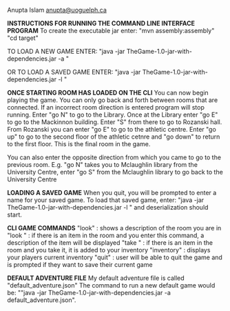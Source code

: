 Anupta Islam
anupta@uoguelph.ca

**INSTRUCTIONS FOR RUNNING THE COMMAND LINE INTERFACE PROGRAM**
To create the executable jar enter:
"mvn assembly:assembly"
"cd target"

TO LOAD A NEW GAME ENTER:
"java -jar TheGame-1.0-jar-with-dependencies.jar -a <loadable json file>"

OR TO LOAD A SAVED GAME ENTER:
"java -jar TheGame-1.0-jar-with-dependencies.jar -l <saved game name>"

**ONCE STARTING ROOM HAS LOADED ON THE CLI**
You can now begin playing the game.
You can only go back and forth between rooms that are connected. If an incorrect room direction is entered program will stop running. 
Enter "go N" to go to the Library. 
Once at the Library enter "go E" to go to the Mackinnon building.
Enter "S" from there to go to Rozanski hall. 
From Rozanski you can enter "go E" to go to the athletic centre. 
Enter "go up" to go to the second floor of the athletic cetnre and "go down" to return to the first floor.
This is the final room in the game.

You can also enter the opposite direction from which you came to go to the previous room. 
E.g. "go N" takes you to Mclaughlin library from the University Centre, enter "go S" from the Mclaughlin library to go back to the University Centre

**LOADING A SAVED GAME**
When you quit, you will be prompted to enter a name for your saved game.
To load that saved game, enter: "java -jar TheGame-1.0-jar-with-dependencies.jar -l <saved game name>" and deserialization should start.

**CLI GAME COMMANDS**
"look" : shows a description of the room you are in
"look <itemname>" : if there is an item in the room and you enter this command, a description of the item will be displayed
"take <itemname>" : if there is an item in the room and you take it, it is added to your inventory
"inventory" : displays your players current inventory
"quit" : user will be able to quit the game and is prompted if they want to save their current game
 
**DEFAULT ADVENTURE FILE**
My default adventure file is called "default_adventure.json"
The command to run a new default game would be: ""java -jar TheGame-1.0-jar-with-dependencies.jar -a default_adventure.json".





















